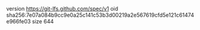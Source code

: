 version https://git-lfs.github.com/spec/v1
oid sha256:7e07a084b9cc9e0a25c141c53b3d00219a2e567619cfd5e121c61474e966fe03
size 644
